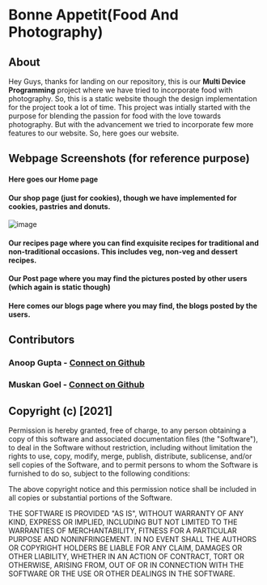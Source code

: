 # Bonne Appetit(Food And Photography)
## About
Hey Guys, thanks for landing on our repository, this is our <b>Multi Device Programming</b> project where we have tried to incorporate food with photography. So, this is a static website though the design implementation for the project took a lot of time. This project was intially started with the purpose for blending the passion for food with the love towards photography. But with the advancement we tried to incorporate few more features to our website. So, here goes our website.

## Webpage Screenshots (for reference purpose)
#### Here goes our Home page

#### Our shop page (just for cookies), though we have implemented for cookies, pastries and donuts.
![image](https://user-images.githubusercontent.com/42812907/117679539-fe6e8500-b1cd-11eb-9614-6ba7835c8617.png)


#### Our recipes page where you can find exquisite recipes for traditional and non-traditional occasions. This includes veg, non-veg and dessert recipes.

#### Our Post page where you may find the pictures posted by other users (which again is static though)

#### Here comes our blogs page where you may find, the blogs posted by the users.

## Contributors
### Anoop Gupta - [Connect on Github](https://github.com/Anoop01234)
### Muskan Goel - [Connect on Github](https://github.com/muskan-goel)

## Copyright (c) [2021]

Permission is hereby granted, free of charge, to any person obtaining a copy
of this software and associated documentation files (the "Software"), to deal
in the Software without restriction, including without limitation the rights
to use, copy, modify, merge, publish, distribute, sublicense, and/or sell
copies of the Software, and to permit persons to whom the Software is
furnished to do so, subject to the following conditions:

The above copyright notice and this permission notice shall be included in all
copies or substantial portions of the Software.

THE SOFTWARE IS PROVIDED "AS IS", WITHOUT WARRANTY OF ANY KIND, EXPRESS OR
IMPLIED, INCLUDING BUT NOT LIMITED TO THE WARRANTIES OF MERCHANTABILITY,
FITNESS FOR A PARTICULAR PURPOSE AND NONINFRINGEMENT. IN NO EVENT SHALL THE
AUTHORS OR COPYRIGHT HOLDERS BE LIABLE FOR ANY CLAIM, DAMAGES OR OTHER
LIABILITY, WHETHER IN AN ACTION OF CONTRACT, TORT OR OTHERWISE, ARISING FROM,
OUT OF OR IN CONNECTION WITH THE SOFTWARE OR THE USE OR OTHER DEALINGS IN THE
SOFTWARE.
